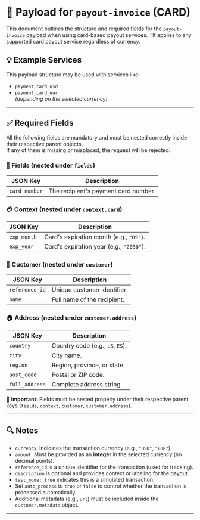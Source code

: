 # 📄 Payload for `payout-invoice` (CARD)

This document outlines the structure and required fields for the `payout-invoice` payload when using card-based payout services. TIt applies to any supported card payout service regardless of currency.

## 💡 Example Services

This payload structure may be used with services like:

- `payment_card_usd`  
- `payment_card_eur`  
*(depending on the selected currency)*

---

## ✅ Required Fields

All the following fields are mandatory and must be nested correctly inside their respective parent objects.  
If any of them is missing or misplaced, the request will be rejected.

### 🔐 Fields (nested under `fields`)

| JSON Key       | Description                            |
|----------------|----------------------------------------|
| `card_number`  | The recipient's payment card number.   |

### 💳 Context (nested under `context.card`)

| JSON Key       | Description                            |
|----------------|----------------------------------------|
| `exp_month`    | Card's expiration month (e.g., `"09"`).|
| `exp_year`     | Card's expiration year (e.g., `"2030"`).|

### 👤 Customer (nested under `customer`)

| JSON Key       | Description                            |
|----------------|----------------------------------------|
| `reference_id` | Unique customer identifier.            |
| `name`         | Full name of the recipient.            |

### 🏠 Address (nested under `customer.address`)

| JSON Key       | Description                            |
|----------------|----------------------------------------|
| `country`      | Country code (e.g., `US`, `ES`).       |
| `city`         | City name.                             |
| `region`       | Region, province, or state.            |
| `post_code`    | Postal or ZIP code.                    |
| `full_address` | Complete address string.               |

📝 **Important:** Fields must be nested properly under their respective parent keys (`fields`, `context`, `customer`, `customer.address`).

---

## 🔍 Notes

- `currency`: Indicates the transaction currency (e.g., `"USD"`, `"EUR"`).
- `amount`: Must be provided as an **integer** in the selected currency (no decimal points).
- `reference_id` is a unique identifier for the transaction (used for tracking).
- `description` is optional and provides context or labeling for the payout.
- `test_mode: true` indicates this is a simulated transaction.
- Set `auto_process` to `true` or `false` to control whether the transaction is processed automatically.
- Additional metadata (e.g., `url`) must be included inside the `customer.metadata` object.

---

